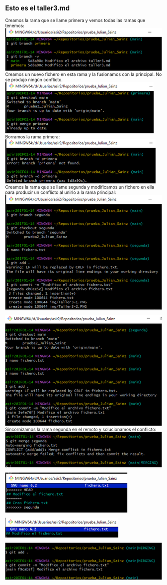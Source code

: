 ## Esto es el taller3.md
Creamos la rama que se llame primera y vemos todas las ramas que tenemos:
![Taller3](img/Taller3-1.PNG)
Creamos un nuevo fichero en esta rama y la fusionamos con la principal. No se produjo ningún conflicto.
![Taller3](img/Taller3-2.PNG)
Borramos la rama primera:
![Taller3](img/Taller3-3.PNG)
Creamos la rama que se llame segunda y modificamos un fichero en ella para producir un conflicto al unirlo a la rama principal:
![Taller3](img/Taller3-4.PNG)

![Taller3](img/Taller3-5.PNG)
Sincornizamos la rama segunda en el remoto y solucionamos el conflicto:
![Taller3](img/Taller3-6.PNG)

![Taller3](img/Taller3-7.PNG)

![Taller3](img/Taller3-8.PNG)

![Taller3](img/Taller3-9.PNG)

